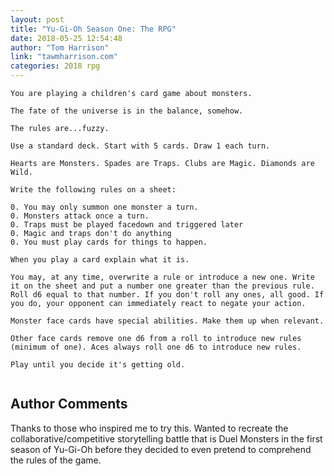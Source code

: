 ```yaml
---
layout: post
title: "Yu-Gi-Oh Season One: The RPG"
date: 2018-05-25 12:54:48
author: "Tom Harrison"
link: "tawmharrison.com"
categories: 2018 rpg
---
```

```
You are playing a children's card game about monsters. 

The fate of the universe is in the balance, somehow. 

The rules are...fuzzy.

Use a standard deck. Start with 5 cards. Draw 1 each turn. 

Hearts are Monsters. Spades are Traps. Clubs are Magic. Diamonds are Wild. 

Write the following rules on a sheet:

0. You may only summon one monster a turn. 
0. Monsters attack once a turn.
0. Traps must be played facedown and triggered later
0. Magic and traps don't do anything
0. You must play cards for things to happen.

When you play a card explain what it is. 

You may, at any time, overwrite a rule or introduce a new one. Write it on the sheet and put a number one greater than the previous rule. Roll d6 equal to that number. If you don't roll any ones, all good. If you do, your opponent can immediately react to negate your action.

Monster face cards have special abilities. Make them up when relevant. 

Other face cards remove one d6 from a roll to introduce new rules (minimum of one). Aces always roll one d6 to introduce new rules.

Play until you decide it's getting old. 


```
## Author Comments 

Thanks to those who inspired me to try this. Wanted to recreate the collaborative/competitive storytelling battle that is Duel Monsters in the first season of Yu-Gi-Oh before they decided to even pretend to comprehend the rules of the game.
